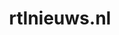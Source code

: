 ---
layout: post
title:  "rtlnieuws.nl"
internal_url:  "/dutchgov/rtlnieuws.nl.html"
subdomains_count: 10
all_subdomains_count: 15
urls_count: 6
ssl_rank: 0
http_rank: 45
url_link: /data/rtlnieuws.nl/urls.txt
all_subdomains_link: /data/rtlnieuws.nl/all_subdomains.txt
subdomains_link: /data/rtlnieuws.nl/subdomains.txt
categories: dutchgov
---